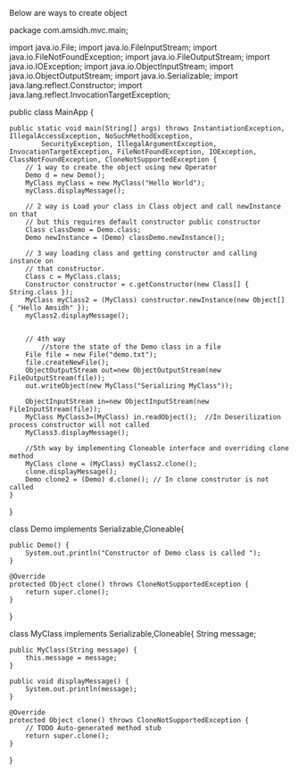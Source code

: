 Below are ways to create object


package com.amsidh.mvc.main;

import java.io.File;
import java.io.FileInputStream;
import java.io.FileNotFoundException;
import java.io.FileOutputStream;
import java.io.IOException;
import java.io.ObjectInputStream;
import java.io.ObjectOutputStream;
import java.io.Serializable;
import java.lang.reflect.Constructor;
import java.lang.reflect.InvocationTargetException;

public class MainApp {

	public static void main(String[] args) throws InstantiationException, IllegalAccessException, NoSuchMethodException,
			SecurityException, IllegalArgumentException, InvocationTargetException, FileNotFoundException, IOException, ClassNotFoundException, CloneNotSupportedException {
		// 1 way to create the object using new Operator
		Demo d = new Demo();
		MyClass myClass = new MyClass("Hello World");
		myClass.displayMessage();

		// 2 way is Load your class in Class object and call newInstance on that
		// but this requires default constructor public constructor
		Class classDemo = Demo.class;
		Demo newInstance = (Demo) classDemo.newInstance();

		// 3 way loading class and getting constructor and calling instance on
		// that constructor.
		Class c = MyClass.class;
		Constructor constructor = c.getConstructor(new Class[] { String.class });
		MyClass myClass2 = (MyClass) constructor.newInstance(new Object[] { "Hello Amsidh" });
		myClass2.displayMessage();
		
		
		// 4th way
		    //store the state of the Demo class in a file
		File file = new File("demo.txt");
		file.createNewFile();
		ObjectOutputStream out=new ObjectOutputStream(new FileOutputStream(file));
		out.writeObject(new MyClass("Serializing MyClass"));
		
		ObjectInputStream in=new ObjectInputStream(new FileInputStream(file));
		MyClass MyClass3=(MyClass) in.readObject();  //In Deserilization process constructor will not called
		MyClass3.displayMessage();
		
		//5th way by implementing Cloneable interface and overriding clone method
		MyClass clone = (MyClass) myClass2.clone();
		clone.displayMessage();
		Demo clone2 = (Demo) d.clone(); // In clone construtor is not called
	}

}

class Demo implements Serializable,Cloneable{

	public Demo() {
		System.out.println("Constructor of Demo class is called ");
	}
	
	@Override
	protected Object clone() throws CloneNotSupportedException {
		return super.clone();
	}
}

class MyClass implements Serializable,Cloneable{
	String message;

	public MyClass(String message) {
		this.message = message;
	}

	public void displayMessage() {
		System.out.println(message);
	}
	
	@Override
	protected Object clone() throws CloneNotSupportedException {
		// TODO Auto-generated method stub
		return super.clone();
	}
}